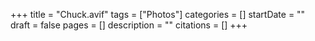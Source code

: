 +++
title = "Chuck.avif"
tags = ["Photos"]
categories = []
startDate = ""
draft = false
pages = []
description = ""
citations = []
+++
